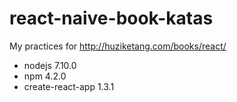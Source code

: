 # react-naive-book-katas
My practices for http://huziketang.com/books/react/

 - nodejs 7.10.0
 - npm 4.2.0
 - create-react-app 1.3.1
